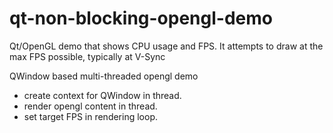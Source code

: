 # qt-non-blocking-opengl-demo
Qt/OpenGL demo that shows CPU usage and FPS. It attempts to draw at the max FPS possible, typically at V-Sync

QWindow based multi-threaded opengl demo

- create context for QWindow in thread.
- render opengl content in thread.
- set target FPS in rendering loop.

